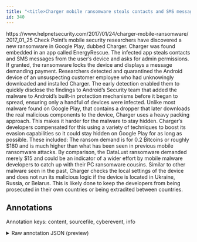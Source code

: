 ```yaml
---
title: "<title>Charger mobile ransomware steals contacts and SMS messages - Help Net Security</title>"
id: 340
---
```


<title>Charger mobile ransomware steals contacts and SMS messages - Help Net Security</title>
<source> https://www.helpnetsecurity.com/2017/01/24/charger-mobile-ransomware/ </source>
<date> 2017_01_25 </date>
<text>
Check Point’s mobile security researchers have discovered a new ransomware in Google Play, dubbed Charger.
Charger was found embedded in an app called EnergyRescue.
The infected app steals contacts and SMS messages from the user’s device and asks for admin permissions.
If granted, the ransomware locks the device and displays a message demanding payment.
Researchers detected and quarantined the Android device of an unsuspecting customer employee who had unknowingly downloaded and installed Charger.
The early detection enabled them to quickly disclose the findings to Android’s Security team that added the malware to Android’s built-in protection mechanisms before it began to spread, ensuring only a handful of devices were infected.
Unlike most malware found on Google Play, that contains a dropper that later downloads the real malicious components to the device, Charger uses a heavy packing approach.
This makes it harder for the malware to stay hidden.
Charger’s developers compensated for this using a variety of techniques to boost its evasion capabilities so it could stay hidden on Google Play for as long as possible.
These included:
The ransom demand is for 0.2 Bitcoins or roughly $180 and is much higher than what has been seen in previous mobile ransomware attacks.
By comparison, the DataLust ransomware demanded merely $15 and could be an indicator of a wider effort by mobile malware developers to catch up with their PC ransomware cousins.
Similar to other malware seen in the past, Charger checks the local settings of the device and does not run its malicious logic if the device is located in Ukraine, Russia, or Belarus.
This is likely done to keep the developers from being prosecuted in their own countries or being extradited between countries.
</text>



## Annotations

Annotation keys: content, sourcefile, cyberevent, info

<details>
<summary>Raw annotation JSON (preview)</summary>

```json
{
  "content": "Check Point\u2019s mobile security researchers have discovered a new ransomware in Google Play, dubbed Charger. Charger was found embedded in an app called EnergyRescue. The infected app steals contacts and SMS messages from the user\u2019s device and asks for admin permissions. If granted, the ransomware locks the device and displays a message demanding payment. Researchers detected and quarantined the Android device of an unsuspecting customer employee who had unknowingly downloaded and installed Charger. The early detection enabled them to quickly disclose the findings to Android\u2019s Security team that added the malware to Android\u2019s built-in protection mechanisms before it began to spread, ensuring only a handful of devices were infected. Unlike most malware found on Google Play, that contains a dropper that later downloads the real malicious components to the device, Charger uses a heavy packing approach. This makes it harder for the malware to stay hidden. Charger\u2019s developers compensated for this using a variety of techniques to boost its evasion capabilities so it could stay hidden on Google Play for as long as possible. These included: The ransom demand is for 0.2 Bitcoins or roughly $180 and is much higher than what has been seen in previous mobile ransomware attacks. By comparison, the DataLust ransomware demanded merely $15 and could be an indicator of a wider effort by mobile malware developers to catch up with their PC ransomware cousins. Similar to other malware seen in the past, Charger checks the local settings of the device and does not run its malicious logic if the device is located in Ukraine, Russia, or Belarus. This is likely done to keep the developers from being prosecuted in their own countries or being extradited between countries",
  "sourcefile": "340.txt",
  "cyberevent": {
    "hopper": [
      {
        "index": 0,
        "relation": "Same",
        "events": [
          {
            "index": "E2",
            "type": "Attack",
            "realis": "Generic",
            "nugget": {
              "startOffset": 318,
              "index": "T7",
              "endOffset": 326,
              "text": "displays"
            },
            "argument": [
              {
                "index": "T10",
                "text": "locks the device",
                "endOffset": 313,
                "role": {
                  "CAPEC-Meta": "Physical Theft",
                  "type": "Attack-Pattern",
                  "confidence": 0.8985289335250854
                },
                "startOffset": 297,
                "type": "Capabilities"
              },
              {
                "index": "T8",
                "text": "message",
                "endOffset": 336,
                "role": {
                  "type": "Tool"
                },
                "startOffset": 329,
                "type": "File"
              },
              {
                "index": "T9",
                "external_reference": {
                  "wikidataid": "Q926331"
                },
                "endOffset": 296,
                "role": {
                  "type": "Tool"
                },
                "text": "the ransomware",
                "startOffset": 282,
                "type": "Malware"
              }
            ],
            "subtype": "Ransom"
          },
          {
            "index": "E6",
            "type": "Attack",
            "realis": "Generic",
            "nugget": {
              "startOffset": 337,
              "index": "T19",
              "endOffset": 354,
              "text": "demanding payment"
            },
            "argument": [
              {
                "index": "T8",
                "text": "message",
                "endOffset": 336,
                "role": {
                  "type": "Tool"
                },
                "startOffset": 329,
                "type": "File"
              }
            ],
            "subtyp
```
</details>
